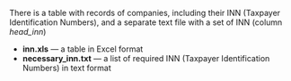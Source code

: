There is a table with records of companies, including their INN (Taxpayer Identification Numbers), and a separate text file with a set of INN (column *head_inn*)

* **inn.xls** — a table in Excel format
* **necessary_inn.txt** — a list of required INN (Taxpayer Identification Numbers) in text format
